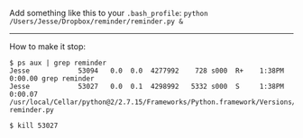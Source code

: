 Add something like this to your `.bash_profile`:
`python /Users/Jesse/Dropbox/reminder/reminder.py &`

---

How to make it stop:

```
$ ps aux | grep reminder
Jesse            53094   0.0  0.0  4277992    728 s000  R+    1:38PM   0:00.00 grep reminder
Jesse            53027   0.0  0.1  4298992   5332 s000  S     1:38PM   0:00.07 /usr/local/Cellar/python@2/2.7.15/Frameworks/Python.framework/Versions/2.7/Resources/Python.app/Contents/MacOS/Python reminder.py

$ kill 53027
```
